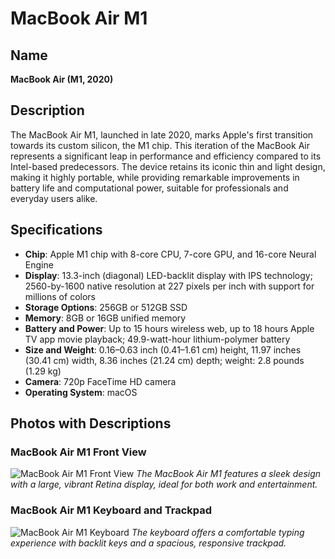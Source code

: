 # MacBook Air M1

## Name
**MacBook Air (M1, 2020)**

## Description
The MacBook Air M1, launched in late 2020, marks Apple's first transition towards its custom silicon, the M1 chip. This iteration of the MacBook Air represents a significant leap in performance and efficiency compared to its Intel-based predecessors. The device retains its iconic thin and light design, making it highly portable, while providing remarkable improvements in battery life and computational power, suitable for professionals and everyday users alike.

## Specifications
- **Chip**: Apple M1 chip with 8-core CPU, 7-core GPU, and 16-core Neural Engine
- **Display**: 13.3-inch (diagonal) LED-backlit display with IPS technology; 2560-by-1600 native resolution at 227 pixels per inch with support for millions of colors
- **Storage Options**: 256GB or 512GB SSD
- **Memory**: 8GB or 16GB unified memory
- **Battery and Power**: Up to 15 hours wireless web, up to 18 hours Apple TV app movie playback; 49.9-watt-hour lithium-polymer battery
- **Size and Weight**: 0.16–0.63 inch (0.41–1.61 cm) height, 11.97 inches (30.41 cm) width, 8.36 inches (21.24 cm) depth; weight: 2.8 pounds (1.29 kg)
- **Camera**: 720p FaceTime HD camera
- **Operating System**: macOS

## Photos with Descriptions

### MacBook Air M1 Front View
![MacBook Air M1 Front View](https://cdn0.ipoint.kz/AfrOrF3gWeDA6VOlDG4TzxMv39O7MXnF4CXpKUwGqRM/q:100/plain/s3://catalog-products/201111082120490380/201210170016351443.png@jpeg)
*The MacBook Air M1 features a sleek design with a large, vibrant Retina display, ideal for both work and entertainment.*

### MacBook Air M1 Keyboard and Trackpad
![MacBook Air M1 Keyboard](https://isupport.kz/images/macbook/macbook_m1.jpg)
*The keyboard offers a comfortable typing experience with backlit keys and a spacious, responsive trackpad.*

